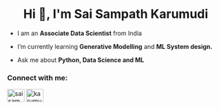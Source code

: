 <h1 align="center">Hi 👋, I'm Sai Sampath Karumudi</h1>



- I am an **Associate Data Scientist** from India

- I’m currently learning **Generative Modelling** and **ML System design.**

- Ask me about **Python, Data Science and ML**


<h3 align="left">Connect with me:</h3>
<p align="left">
<a href="https://twitter.com/saisampath_dev" target="blank"><img align="center" src="https://raw.githubusercontent.com/rahuldkjain/github-profile-readme-generator/master/src/images/icons/Social/twitter.svg" alt="saisampath_dev" height="30" width="40" /></a>
<a href="https://linkedin.com/in/karumudi" target="blank"><img align="center" src="https://raw.githubusercontent.com/rahuldkjain/github-profile-readme-generator/master/src/images/icons/Social/linked-in-alt.svg" alt="karumudi" height="30" width="40" /></a>
</p>


